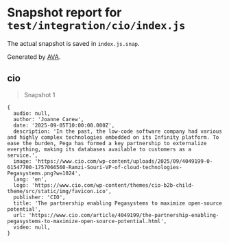 # Snapshot report for `test/integration/cio/index.js`

The actual snapshot is saved in `index.js.snap`.

Generated by [AVA](https://avajs.dev).

## cio

> Snapshot 1

    {
      audio: null,
      author: 'Joanne Carew',
      date: '2025-09-05T10:00:00.000Z',
      description: 'In the past, the low-code software company had various and highly complex technologies embedded on its Infinity platform. To ease the burden, Pega has formed a key partnership to externalize everything, making its databases available to customers as a service.',
      image: 'https://www.cio.com/wp-content/uploads/2025/09/4049199-0-61547700-1757066560-Ramzi-Souri-VP-of-cloud-technologies-Pegasystems.png?w=1024',
      lang: 'en',
      logo: 'https://www.cio.com/wp-content/themes/cio-b2b-child-theme/src/static/img/favicon.ico',
      publisher: 'CIO',
      title: 'The partnership enabling Pegasystems to maximize open-source potential',
      url: 'https://www.cio.com/article/4049199/the-partnership-enabling-pegasystems-to-maximize-open-source-potential.html',
      video: null,
    }
